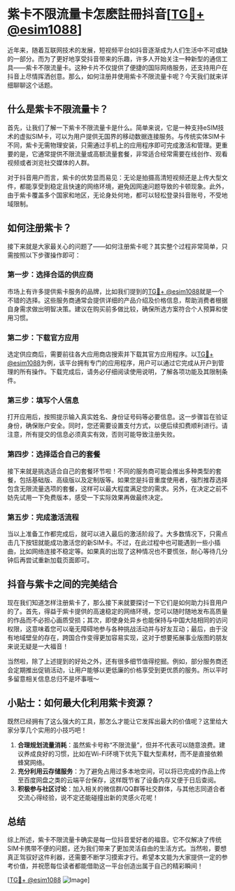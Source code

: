 # 紫卡不限流量卡怎麽註冊抖音[[TG💪+ @esim1088](https://t.me/s/esim1088)]

近年来，随着互联网技术的发展，短视频平台如抖音逐渐成为人们生活中不可或缺的一部分。而为了更好地享受抖音带来的乐趣，许多人开始关注一种新型的通信工具——紫卡不限流量卡。这种卡片不仅提供了便捷的国际网络服务，还支持用户在抖音上尽情挥洒创意。那么，如何注册并使用紫卡不限流量卡呢？今天我们就来详细聊聊这个话题。

## 什么是紫卡不限流量卡？

首先，让我们了解一下紫卡不限流量卡是什么。简单来说，它是一种支持eSIM技术的虚拟SIM卡，可以为用户提供无国界的移动数据连接服务。与传统实体SIM卡不同，紫卡无需物理安装，只需通过手机上的应用程序即可完成激活和管理。更重要的是，它通常提供不限流量或高额流量套餐，非常适合经常需要在线创作、观看视频或者浏览社交媒体的人群。

对于抖音用户而言，紫卡的优势显而易见：无论是拍摄高清短视频还是上传大型文件，都能享受到稳定且快速的网络环境，避免因网速问题导致的卡顿现象。此外，由于紫卡覆盖多个国家和地区，无论身处何地，都可以轻松登录抖音账号，不受地域限制。

## 如何注册紫卡？

接下来就是大家最关心的问题了——如何注册紫卡呢？其实整个过程非常简单，只需按照以下步骤操作即可：

### 第一步：选择合适的供应商

市场上有许多提供紫卡服务的品牌，比如我们提到的[TG💪+ @esim1088](https://t.me/s/esim1088)就是一个不错的选择。这些服务商通常会提供详细的产品介绍及价格信息，帮助消费者根据自身需求做出明智决策。建议在购买前多做比较，确保所选方案符合个人预算和使用习惯。

### 第二步：下载官方应用

选定供应商后，需要前往各大应用商店搜索并下载其官方应用程序。以[TG💪+ @esim1088](https://t.me/s/esim1088)为例，该平台拥有专门的应用程序，用户可以通过它完成从开户到管理的所有操作。下载完成后，请务必仔细阅读使用说明，了解各项功能及其限制条件。

### 第三步：填写个人信息

打开应用后，按照提示输入真实姓名、身份证号码等必要信息。这一步骤旨在验证身份，确保账户安全。同时，您还需要设置支付方式，以便后续扣费顺利进行。请注意，所有提交的信息必须真实有效，否则可能导致注册失败。

### 第四步：选择适合自己的套餐

接下来就是挑选适合自己的套餐环节啦！不同的服务商可能会推出多种类型的套餐，包括基础版、高级版以及定制版等。如果您是抖音重度使用者，强烈推荐选择包含无限流量选项的套餐，这样可以最大程度满足您的需求。另外，在决定之前不妨先试用一下免费版本，感受一下实际效果再做最终决定。

### 第五步：完成激活流程

当以上准备工作都完成后，就可以进入最后的激活阶段了。大多数情况下，只需点击几下按钮就能成功激活您的新SIM卡。不过，在此过程中也可能遇到一些小插曲，比如网络连接不稳定等。如果真的出现了这种情况也不要慌张，耐心等待几分钟后再尝试重新加载页面即可。

## 抖音与紫卡之间的完美结合

现在我们知道怎样注册紫卡了，那么接下来就要探讨一下它们是如何助力抖音用户的了。首先，得益于紫卡提供的高速稳定的网络环境，您可以随时随地发布高质量的作品而不必担心画质受损；其次，即使身处异乡也能保持与中国大陆相同的访问权限，这意味着您可以毫无障碍地参与各种挑战活动并与好友互动；最后，由于没有地域壁垒的存在，跨国合作变得更加容易实现，这对于想要拓展事业版图的朋友来说无疑是一大福音！

当然啦，除了上述提到的好处之外，还有很多细节值得挖掘。例如，部分服务商还会定期推出促销活动，让用户能够以更低廉的价格享受到更优质的服务。所以平时多留意相关信息总归不是坏事哦～

## 小贴士：如何最大化利用紫卡资源？

既然已经拥有了这么强大的工具，那怎么才能让它发挥出最大的价值呢？这里给大家分享几个实用的小技巧吧！

1. **合理规划流量消耗**：虽然紫卡号称“不限流量”，但并不代表可以随意浪费。建议养成良好的习惯，比如在Wi-Fi环境下优先下载大型素材，而不是直接依赖蜂窝网络。
2. **充分利用云存储服务**：为了避免占用过多本地空间，可以将已完成的作品上传至百度网盘之类的云端平台保存，这样既节省了设备内存又便于日后查阅。
3. **积极参与社区讨论**：加入相关的微信群/QQ群等社交群体，与其他志同道合者交流心得经验，说不定还能碰撞出新的灵感火花呢！

## 总结

综上所述，紫卡不限流量卡确实是每一位抖音爱好者的福音。它不仅解决了传统SIM卡携带不便的问题，还为我们带来了更加灵活自由的生活方式。当然啦，要想真正驾驭好这件利器，还需要不断学习摸索才行。希望本文能为大家提供一定的参考价值，并祝愿每位读者都能借助这一平台创造出属于自己的精彩瞬间！

[[TG💪+ @esim1088](https://t.me/s/esim1088) ![Image](https://i.postimg.cc/4NQfJmqS/Snipaste-2025-05-13-00-14-12.png)]